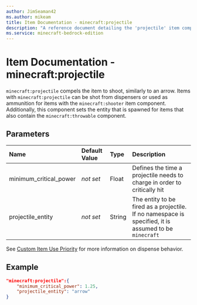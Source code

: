 ```yaml
---
author: JimSeaman42
ms.author: mikeam
title: Item Documentation - minecraft:projectile
description: "A reference document detailing the 'projectile' item component"
ms.service: minecraft-bedrock-edition
---
```


# Item Documentation - minecraft:projectile

`minecraft:projectile` compels the item to shoot, similarly to an arrow. Items with `minecraft:projectile` can be shot from dispensers or used as ammunition for items with the `minecraft:shooter` item component. Additionally, this component sets the entity that is spawned for items that also contain the `minecraft:throwable` component.

## Parameters

|Name |Default Value  |Type  |Description  |
|:----------|:----------|:----------|:----------|
|minimum_critical_power|*not set*| Float| Defines the time a projectile needs to charge in order to critically hit|
|projectile_entity|*not set* | String| The entity to be fired as a projectile. If no namespace is specified, it is assumed to be `minecraft`|

See [Custom Item Use Priority](../ItemUsePriority.md) for more information on dispense behavior.

## Example

```json
"minecraft:projectile":{
    "minimum_critical_power": 1.25,
    "projectile_entity": "arrow"
}
```
